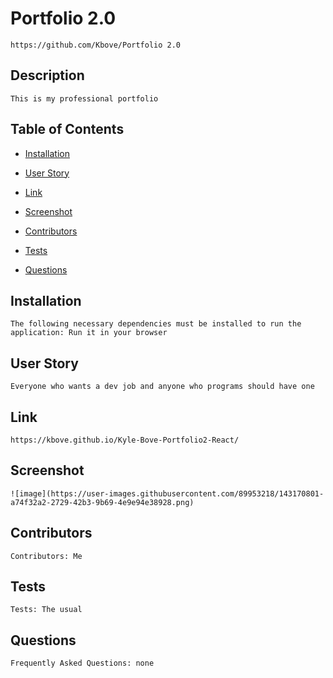 # Portfolio 2.0
    https://github.com/Kbove/Portfolio 2.0
    
## Description
    This is my professional portfolio
    
## Table of Contents
    
* [Installation](#Installation)
    
* [User Story](#Usage)

* [Link](#Link)

* [Screenshot](#Screenshot)

* [Contributors](#Contributors)
    
* [Tests](#Tests)
    
* [Questions](#Question)
    
## Installation <a id="Installation"></a>
    The following necessary dependencies must be installed to run the application: Run it in your browser
    
## User Story <a id="Usage"></a>
    Everyone who wants a dev job and anyone who programs should have one

## Link <a id="Link"></a>
    https://kbove.github.io/Kyle-Bove-Portfolio2-React/

## Screenshot <a id="Screenshot"></a>
    ![image](https://user-images.githubusercontent.com/89953218/143170801-a74f32a2-2729-42b3-9b69-4e9e94e38928.png)
    
## Contributors <a id="Contributors"></a>
    Contributors: Me
    
## Tests <a id="Tests"></a>
    Tests: The usual
    
## Questions <a id="Question"></a>
    Frequently Asked Questions: none
    